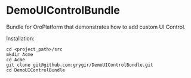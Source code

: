 DemoUIControlBundle
===================

Bundle for OroPlatform that demonstrates how to add custom UI Control.

Installation:

```
cd <project_path>/src
mkdir Acme
cd Acme
git clone git@github.com:grygir/DemoUIControlBundle.git
cd DemoUIControlBundle
```
